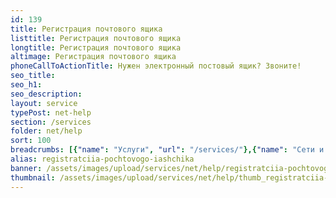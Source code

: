 ```yaml
---
id: 139
title: Регистрация почтового ящика
listtitle: Регистрация почтового ящика
longtitle: Регистрация почтового ящика
altimage: Регистрация почтового ящика
phoneCallToActionTitle: Нужен электронный постовый ящик? Звоните!
seo_title: 
seo_h1: 
seo_description: 
layout: service
typePost: net-help
section: /services
folder: net/help
sort: 100
breadcrumbs: [{"name": "Услуги", "url": "/services/"},{"name": "Сети и интернет", "url": "/services/net/"},{"name": "Помощь", "url":  "/services/net/help/"}]
alias: registratciia-pochtovogo-iashchika
banner: /assets/images/upload/services/net/help/registratciia-pochtovogo-iashchika.jpg
thumbnail: /assets/images/upload/services/net/help/thumb_registratciia-pochtovogo-iashchika.jpg
---
```

